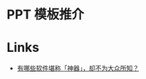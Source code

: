 ﻿# PPT 模板推介

# Links

- [有哪些软件堪称「神器」，却不为大众所知？](https://www.zhihu.com/question/36546814/answer/80647839)
